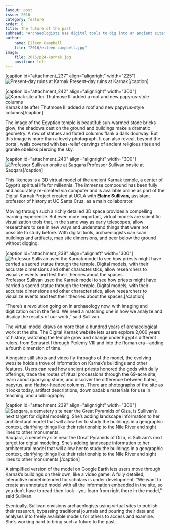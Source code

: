 ```yaml
---
layout: post
issue: 2016
category: feature
order: 6
title: The future of the past
subhead: "Archaeologists use digital tools to dig into an ancient site"
author:
    name: Eileen Campbell
    file: "2016/eileen-campbell.jpg"
image:
    file: 2016/p24-karnak.jpg
    position: left
---
```


[caption id="attachment_237" align="alignright" width="225"]![Present-day ruins at Karnak](http://dev-inquiry-magazine.pantheonsite.io/wp-content/uploads/2016/05/P24-present-day-225x300.jpg) Present-day ruins at Karnak[/caption]

[caption id="attachment_242" align="alignright" width="300"]![Karnak site after Thutmose III added a roof and new papyrus-style columns](http://dev-inquiry-magazine.pantheonsite.io/wp-content/uploads/2016/05/P25-ThutmoseIII-300x225.jpg) Karnak site after Thutmose III added a roof and new papyrus-style columns[/caption]



The image of the Egyptian temple is beautiful: sun-warmed stone bricks glow; the shadows cast on the ground and buildings make a dramatic geometry. A row of statues and fluted columns flank a dark doorway. But this image is more than a lovely photograph. It can also reveal, beyond the portal, walls covered with bas-relief carvings of ancient religious rites and granite obelisks piercing the sky.

[caption id="attachment_240" align="alignright" width="300"]![Professor Sullivan onsite at Saqqara](http://dev-inquiry-magazine.pantheonsite.io/wp-content/uploads/2016/05/P25-Sullivan-300x225.jpg) Professor Sullivan onsite at Saqqara[/caption]

This likeness is a 3D virtual model of the ancient Karnak temple, a center of Egypt’s spiritual life for millennia. The immense compound has been fully and accurately re-created via computer and is available online as part of the Digital Karnak Project created at UCLA with **Elaine Sullivan,** assistant professor of history at UC Santa Cruz, as a main collaborator.

Moving through such a richly detailed 3D space provides a compelling learning experience. But even more important, virtual models are scientific visualization tools that, in the same way as early telescopes, allow researchers to see in new ways and understand things that were not possible to study before. With digital tools, archaeologists can scan buildings and artifacts, map site dimensions, and peer below the ground without digging.

[caption id="attachment_238" align="alignleft" width="300"]![Professor Sullivan used the Karnak model to see how priests might have carried a sacred statue through the temple. Digital models, with their accurate dimensions and other characteristics, allow researchers to visualize events and test their theories about the spaces.](http://dev-inquiry-magazine.pantheonsite.io/wp-content/uploads/2016/05/P24-priests-300x169.jpg) Professor Sullivan used the Karnak model to see how priests might have carried a sacred statue through the temple. Digital models, with their accurate dimensions and other characteristics, allow researchers to visualize events and test their theories about the spaces.[/caption]

“There’s a revolution going on in archaeology now, with imaging and digitization out in the field. We need a matching one in how we analyze and display the results of our work,” said Sullivan.

The virtual model draws on more than a hundred years of archaeological work at the site. The Digital Karnak website lets users explore 2,000 years of history, watching the temple grow and change under Egypt’s different rulers, from Senusret I through Ptolemy VIII and into the Roman era—adding a fourth dimension of time.

Alongside still shots and video fly-throughs of the model, the evolving website holds a trove of information on Karnak’s buildings and other features. Users can read how ancient priests honored the gods with daily offerings, trace the routes of ritual processions through the 69-acre site, learn about quarrying stone, and discover the difference between fluted, papyrus, and Hathor-headed columns. There are photographs of the site as it looks today, artifact descriptions, downloadable materials for use in teaching, and a bibliography.

[caption id="attachment_239" align="alignright" width="300"]![Saqqara, a cemetery site near the Great Pyramids of Giza, is Sullivan’s next target for digital modeling. She’s adding landscape information to her architectural model that will allow her to study the buildings in a geographic context, clarifying things like their relationship to the Nile River and sight lines to other monuments.](http://dev-inquiry-magazine.pantheonsite.io/wp-content/uploads/2016/05/P25-Saqqara-300x187.jpg) Saqqara, a cemetery site near the Great Pyramids of Giza, is Sullivan’s next target for digital modeling. She’s adding landscape information to her architectural model that will allow her to study the buildings in a geographic context, clarifying things like their relationship to the Nile River and sight lines to other monuments.[/caption]

A simplified version of the model on Google Earth lets users move through Karnak’s buildings on their own, like a video game. A fully detailed, interactive model intended for scholars is under development. “We want to create an annotated model with all the information embedded in the site, so you don’t have to read-then-look—you learn from right there in the model,” said Sullivan.

Eventually, Sullivan envisions archaeologists using virtual sites to publish their research, bypassing traditional journals and pouring their data and analyses into freely available models for others to access and examine. She’s working hard to bring such a future to the past.
